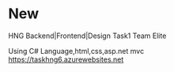 # New
HNG Backend|Frontend|Design Task1 
Team Elite

Using C# Language,html,css,asp.net mvc
https://taskhng6.azurewebsites.net
